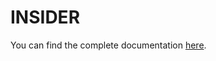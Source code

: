 # INSIDER

You can find the complete documentation [here](https://github.com/SCAlabUnical/INSIDER/wiki).
